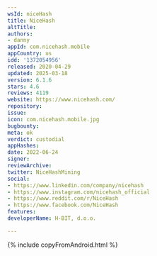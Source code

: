 ```yaml
---
wsId: niceHash
title: NiceHash
altTitle: 
authors:
- danny
appId: com.nicehash.mobile
appCountry: us
idd: '1372054956'
released: 2020-04-29
updated: 2025-03-18
version: 6.1.6
stars: 4.6
reviews: 4119
website: https://www.nicehash.com/
repository: 
issue: 
icon: com.nicehash.mobile.jpg
bugbounty: 
meta: ok
verdict: custodial
appHashes: 
date: 2022-06-24
signer: 
reviewArchive: 
twitter: NiceHashMining
social:
- https://www.linkedin.com/company/nicehash
- https://www.instagram.com/nicehash_official
- https://www.reddit.com/r/NiceHash
- https://www.facebook.com/NiceHash
features: 
developerName: H-BIT, d.o.o.

---
```


{% include copyFromAndroid.html %}
